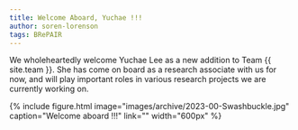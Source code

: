 ```yaml
---
title: Welcome Aboard, Yuchae !!!
author: soren-lorenson
tags: BRePAIR
---
```


We wholeheartedly welcome Yuchae Lee as a new addition to Team {{ site.team }}. She has come on board as a research associate with us for now, and will play important roles in various research projects we are currently working on.

{%
  include figure.html
  image="images/archive/2023-00-Swashbuckle.jpg"
  caption="Welcome aboard !!!"
  link=""
  width="600px"
%}
